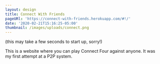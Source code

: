 ```yaml
---
layout: design
title: Connect With Friends
pageURl: 'https://connect-with-friends.herokuapp.com/#!/'
date: '2020-02-21T15:16:25-05:00'
thumbnail: /images/uploads/connect.png
---
```

(this may take a few seconds to start up, sorry!)

This is a website where you can play Connect Four against anyone. It was my first attempt at a P2P system.
